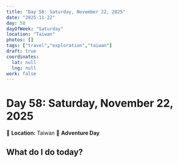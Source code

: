 ```yaml
---
title: "Day 58: Saturday, November 22, 2025"
date: "2025-11-22"
day: 58
dayOfWeek: "Saturday"
location: "Taiwan"
photos: []
tags: ["travel","exploration","taiwan"]
draft: true
coordinates:
  lat: null
  lng: null
work: false
---
```

# Day 58: Saturday, November 22, 2025

📍 **Location:** Taiwan
🎒 **Adventure Day**

## What do I do today?


